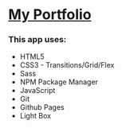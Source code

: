 # [My Portfolio](https://khairul-abdi.github.io/Portfolio 'Click To View')

### This app uses:

- HTML5
- CSS3 - Transitions/Grid/Flex
- Sass
- NPM Package Manager
- JavaScript
- Git
- Github Pages
- Light Box

